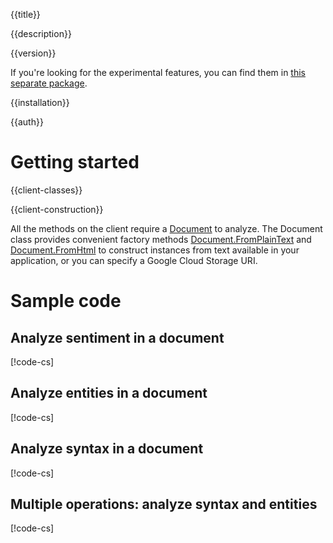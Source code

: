 {{title}}

{{description}}

{{version}}

If you're looking for the experimental features, you can find them
in [this separate package](../Google.Cloud.Language.V1.Experimental/index.html).

{{installation}}

{{auth}}

# Getting started

{{client-classes}}

{{client-construction}}

All the methods on the client require a
[Document](obj/api/Google.Cloud.Language.V1.Document.yml) to
analyze. The Document class provides convenient factory methods
[Document.FromPlainText](obj/api/Google.Cloud.Language.V1.Document.yml#Google_Cloud_Language_V1_Document_FromPlainText_System_String_System_String_)
and [Document.FromHtml](obj/api/Google.Cloud.Language.V1.Document.yml#Google_Cloud_Language_V1_Document_FromHtml_System_String_System_String_)
to construct instances from text available in your application, or
you can specify a Google Cloud Storage URI.

# Sample code

## Analyze sentiment in a document

[!code-cs[](obj/snippets/Google.Cloud.Language.V1.LanguageServiceClient.txt#AnalyzeSentiment)]

## Analyze entities in a document

[!code-cs[](obj/snippets/Google.Cloud.Language.V1.LanguageServiceClient.txt#AnalyzeEntities)]

## Analyze syntax in a document

[!code-cs[](obj/snippets/Google.Cloud.Language.V1.LanguageServiceClient.txt#AnalyzeSyntax)]

## Multiple operations: analyze syntax and entities

[!code-cs[](obj/snippets/Google.Cloud.Language.V1.LanguageServiceClient.txt#AnnotateText)]
